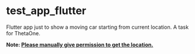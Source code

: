 # test_app_flutter
Flutter app just to show a moving car starting from current location. A task for ThetaOne.

<b>Note: <u> Please manually give permission to get the location.</u></b> 
